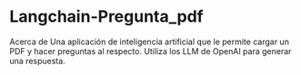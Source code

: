 # Langchain-Pregunta_pdf
Acerca de Una aplicación de inteligencia artificial que le permite cargar un PDF y hacer preguntas al respecto. Utiliza los LLM de OpenAI para generar una respuesta.
